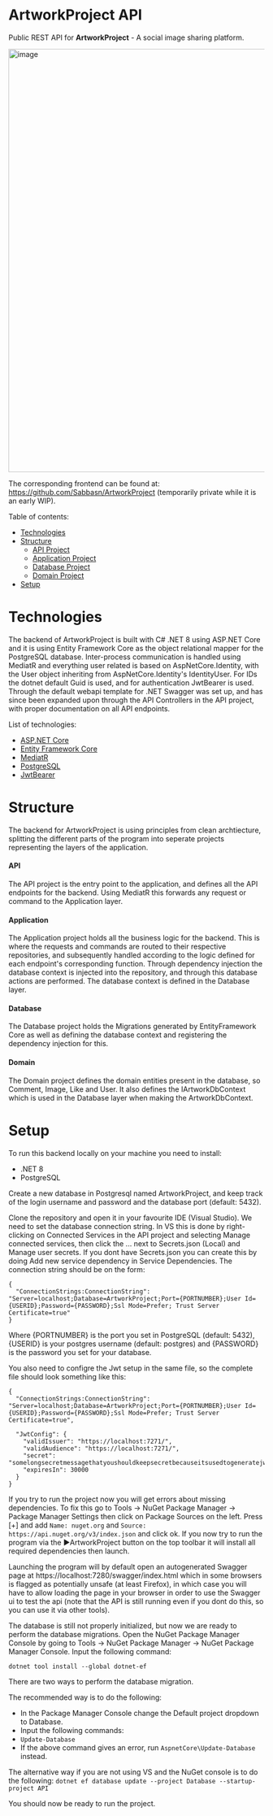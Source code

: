 # ArtworkProject API 
Public REST API for **ArtworkProject** - A social image sharing platform.

<img width="833" alt="image" src="https://github.com/spectraldesign/ArtworkProject/assets/59234024/7955143d-7111-41bd-b0d6-39a6f9e155b8">

The corresponding frontend can be found at: https://github.com/Sabbasn/ArtworkProject (temporarily private while it is an early WIP).

Table of contents:
- [Technologies](https://github.com/spectraldesign/ArtworkProject?tab=readme-ov-file#technologies)
- [Structure](https://github.com/spectraldesign/ArtworkProject?tab=readme-ov-file#structure)
  - [API Project](https://github.com/spectraldesign/ArtworkProject?tab=readme-ov-file#api)
  - [Application Project](https://github.com/spectraldesign/ArtworkProject?tab=readme-ov-file#application)
  - [Database Project](https://github.com/spectraldesign/ArtworkProject?tab=readme-ov-file#database)
  - [Domain Project](https://github.com/spectraldesign/ArtworkProject?tab=readme-ov-file#domain)
- [Setup](https://github.com/spectraldesign/ArtworkProject?tab=readme-ov-file#setup) 

# Technologies
The backend of ArtworkProject is built with C# .NET 8 using ASP.NET Core and it is using Entity Framework Core as the object relational mapper for the PostgreSQL database. Inter-process communication is handled using MediatR and everything user related is based on AspNetCore.Identity, with the User object inheriting from AspNetCore.Identity's IdentityUser. For IDs the dotnet default Guid is used, and for authentication JwtBearer is used. Through the default webapi template for .NET Swagger was set up, and has since been expanded upon through the API Controllers in the API project, with proper documentation on all API endpoints.

List of technologies:
 - [ASP.NET Core](https://learn.microsoft.com/en-us/aspnet/core/introduction-to-aspnet-core?view=aspnetcore-8.0)
 - [Entity Framework Core](https://learn.microsoft.com/en-us/ef/core/)
 - [MediatR](https://github.com/jbogard/MediatR)
 - [PostgreSQL](https://www.postgresql.org/)
 - [JwtBearer](https://www.nuget.org/packages/Microsoft.AspNetCore.Authentication.JwtBearer)

# Structure
The backend for ArtworkProject is using principles from clean archtiecture, splitting the different parts of the program into seperate projects representing the layers of the application.

#### API
The API project is the entry point to the application, and defines all the API endpoints for the backend. Using MediatR this forwards any request or command to the Application layer.

#### Application
The Application project holds all the business logic for the backend. This is where the requests and commands are routed to their respective repositories, and subsequently handled according to the logic defined for each endpoint's corresponding function. Through dependency injection the database context is injected into the repository, and through this database actions are performed. The database context is defined in the Database layer.

#### Database
The Database project holds the Migrations generated by EntityFramework Core as well as defining the database context and registering the dependency injection for this.

#### Domain
The Domain project defines the domain entities present in the database, so Comment, Image, Like and User. It also defines the IArtworkDbContext which is used in the Database layer when making the ArtworkDbContext.

# Setup
To run this backend locally on your machine you need to install:
- .NET 8
- PostgreSQL

Create a new database in Postgresql named ArtworkProject, and keep track of the login username and password and the database port (default: 5432).

Clone the repository and open it in your favourite IDE (Visual Studio). We need to set the database connection string. 
In VS this is done by right-clicking on Connected Services in the API project and selecting Manage connected services, then click the ... next to Secrets.json (Local) and Manage user secrets. 
If you dont have Secrets.json you can create this by doing Add new service dependency in Service Dependencies.
The connection string should be on the form:
```
{
  "ConnectionStrings:ConnectionString": "Server=localhost;Database=ArtworkProject;Port={PORTNUMBER};User Id={USERID};Password={PASSWORD};Ssl Mode=Prefer; Trust Server Certificate=true"
}
```
Where {PORTNUMBER} is the port you set in PostgreSQL (default: 5432), {USERID} is your postgres username (default: postgres) and {PASSWORD} is the password you set for your database.

You also need to configre the Jwt setup in the same file, so the complete file should look something like this:
```
{
  "ConnectionStrings:ConnectionString": "Server=localhost;Database=ArtworkProject;Port={PORTNUMBER};User Id={USERID};Password={PASSWORD};Ssl Mode=Prefer; Trust Server Certificate=true",

  "JwtConfig": {
    "validIssuer": "https://localhost:7271/",
    "validAudience": "https://localhost:7271/",
    "secret": "somelongsecretmessagethatyoushouldkeepsecretbecauseitsusedtogeneratejwt",
    "expiresIn": 30000
  }
}
```

If you try to run the project now you will get errors about missing dependencies. 
To fix this go to Tools -> NuGet Package Manager -> Package Manager Settings then click on Package Sources on the left. 
Press [+] and add `Name: nuget.org` and `Source: https://api.nuget.org/v3/index.json` and click ok. 
If you now try to run the program via the ▶️ArtworkProject button on the top toolbar it will install all required dependencies then launch. 

Launching the program will by default open an autogenerated Swagger page at https://localhost:7280/swagger/index.html which in some browsers is flagged as potentially unsafe (at least Firefox), in which case you will have to allow loading the page in your browser in order to use the Swagger ui to test the api (note that the API is still running even if you dont do this, so you can use it via other tools). 

The database is still not properly initialized, but now we are ready to perform the database migrations. 
Open the NuGet Package Manager Console by going to Tools -> NuGet Package Manager -> NuGet Package Manager Console.
Input the following command:
```
dotnet tool install --global dotnet-ef
```
There are two ways to perform the database migration.

The recommended way is to do the following:
- In the Package Manager Console change the Default project dropdown to Database.
- Input the following commands:
- `Update-Database`
- If the above command gives an error, run `AspnetCore\Update-Database` instead.

The alternative way if you are not using VS and the NuGet console is to do the following:
`dotnet ef database update --project Database --startup-project API`

You should now be ready to run the project.

